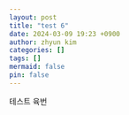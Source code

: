 ```yaml
---
layout: post
title: "test 6"
date: 2024-03-09 19:23 +0900
author: zhyun kim
categories: []
tags: []
mermaid: false
pin: false
---
```


테스트 육번